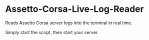 # Assetto-Corsa-Live-Log-Reader
Reads Assetto Corsa server logs into the terminal in real time.

Simply start the script, then start your server.
